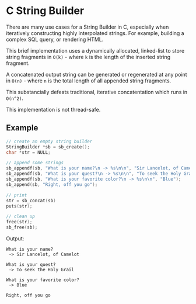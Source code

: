 # C String Builder

There are many use cases for a String Builder in C, especially when iteratively
constructing highly interpolated strings. For example, building a complex SQL
query, or rendering HTML.

This brief implementation uses a dynamically allocated, linked-list to store
string fragments in `O(k)` - where `k` is the length of the inserted string
fragment.

A concatenated output string can be generated or regenerated at any point in
`O(n)` - where `n` is the total length of all appended string fragments.

This substancially defeats traditional, iterative concatentation which runs in
`O(n^2)`.

This implementation is not thread-safe.

## Example

```c
// create an empty string builder
StringBuilder *sb = sb_create();
char *str = NULL;

// append some strings
sb_appendf(sb, "What is your name?\n -> %s\n\n", "Sir Lancelot, of Camelot");
sb_appendf(sb, "What is your quest?\n -> %s\n\n", "To seek the Holy Grail");
sb_appendf(sb, "What is your favorite color?\n -> %s\n\n", "Blue");
sb_append(sb, "Right, off you go");

// print
str = sb_concat(sb)
puts(str);

// clean up
free(str);
sb_free(sb);
```

Output:

```plain
What is your name?
 -> Sir Lancelot, of Camelot

What is your quest?
 -> To seek the Holy Grail

What is your favorite color?
 -> Blue

Right, off you go
```
